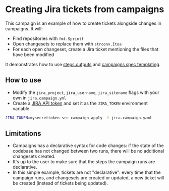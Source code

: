 # Creating Jira tickets from campaigns
This campaign is an example of how to create tickets alongside changes in campaigns.
It will:

- Find repositories with `fmt.Sprintf`
- Open changesets to replace them with `strconv.Itoa`
- For each open changeset, create a Jira ticket mentioning the files that have been modified

It demonstrates how to use [steps.outputs](https://docs.sourcegraph.com/campaigns/references/campaign_spec_yaml_reference#steps-outputs) and [campaigns spec templating](https://docs.sourcegraph.com/campaigns/references/campaign_spec_templating).

## How to use
- Modify the `jira_project`, `jira_username`, `jira_sitename` flags with your own in `jira.campaign.yml`
- Create a [JIRA API token](https://developer.atlassian.com/cloud/jira/platform/basic-auth-for-rest-apis/) and set it as the `JIRA_TOKEN` environment variable.

```bash
JIRA_TOKEN=mysecrettoken src campaign apply -f jira.campaign.yaml
```

## Limitations
* Campaigns has a declarative syntax for code changes: if the state of the codebase has not changed between two runs, there will be no additional changesets created.
* It's up to the user to make sure that the steps the campaign runs are declarative.
* In this simple example, tickets are not "declarative": every time that the campaign runs, and changesets are created or updated, a new ticket will be created (instead of tickets being updated).
